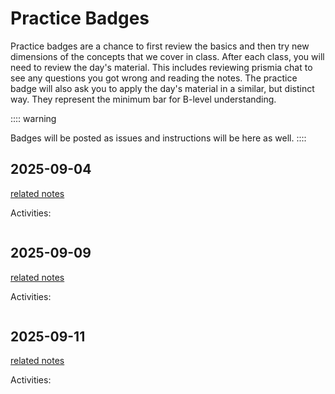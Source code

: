 # Practice Badges

<!-- :::{note}
these are listed by the date they were *posted*
::: -->

Practice badges are a chance to first review the basics and then try new dimensions of the concepts that we cover in class. 
After each class, you will need to review the day's material. This includes reviewing prismia chat to see any questions you got wrong and reading the notes. The practice badge will also ask you to apply
the day's material in a similar, but distinct way. They represent the minimum bar for B-level understanding.  


:::: warning

Badges will be posted as issues and instructions will be here as well. 
::::

<!-- ## 2024-09-05

[related notes](../notes/2024-9-05)

Activities:
```{include} ../_practice/2024-09-05.md
``` -->
## 2025-09-04

[related notes](../notes/2025-09-04)

Activities:
```{include} ../_practice/2025-09-04.md
```
## 2025-09-09

[related notes](../notes/2025-09-09)

Activities:
```{include} ../_practice/2025-09-09.md
```
## 2025-09-11

[related notes](../notes/2025-09-11)

Activities:
```{include} ../_practice/2025-09-11.md
```